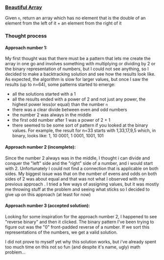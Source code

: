### [Beautiful Array](https://leetcode.com/explore/challenge/card/july-leetcoding-challenge-2021/611/week-4-july-22nd-july-28th/3829/)

Given `n`, return an array which has no element that is the double of an element from the left of it + an element from
the right of it

### Thought process

#### Approach number 1:

My first thought was that there must be a pattern that lets me create the array in one go and involves something with
multiplying or dividing by 2 or the binary representation of numbers, but I could not see anything, so I decided to make
a backtracking solution and see how the results look like. As expected, the algorithm is slow for larger values, but
once I saw the results (up to n=64), some patterns started to emerge:

* all the solutions started with a 1
* all the results ended with a power of 2 and not just any power, the highest power less(or equal) than the number `n`
* there was a clear divide between even and odd numbers
* the number 2 was always in the middle
* the first odd number after 1 was a power of 2 + 1
* there seemed to be some sort of pattern if you looked at the binary values. For example, the result for n=33 starts
  with 1,33,17,9,5 which, in binary, looks like: 1, 10 0001, 1 0001, 1001, 101

#### Approach number 2 (incomplete):

Since the number 2 always was in the middle, I thought i can divide and conquer the "left" side and the "right" side of
a number, and i would start with 2. Unfortunately I could not find a connection that is applicable on both sides. My
biggest issue was that on the number of evens and odds on both sides of 2 was about equal and that was not what I
observed with my previous approach . I tried a few ways of assigning values, but it was mostly me throwing stuff at the
problem and seeing what sticks so I decided to give up on this approach (at least for now)

#### Approach number 3 (accepted solution):

Looking for some inspiration for the approach number 2, I happened to see "reverse binary" and then it clicked. The
binary pattern I've been trying to figure out was the "0" front-padded reverse of a number. If we sort this
representations of the numbers, we get a valid solution.

I did not prove to myself yet why this solution works, but i've already spent too much time on this not so fun (and
despite it's name, ugly) math problem...

